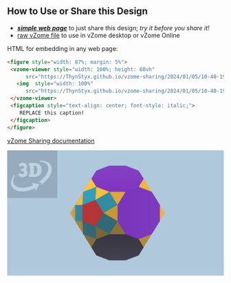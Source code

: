 
## How to Use or Share this Design

 - [***simple web page***](<https://ThynStyx.github.io/vzome-sharing/2024/01/05/10-40-19-J68-Augmented-truncated-dodecahedron-Golden/>) to just share this design; *try it before you share it!*
 - [raw vZome file](<https://raw.githubusercontent.com/ThynStyx/vzome-sharing/main/2024/01/05/10-40-19-J68-Augmented-truncated-dodecahedron-Golden/J68-Augmented-truncated-dodecahedron-Golden.vZome>) to use in vZome desktop or vZome Online
 
 HTML for embedding in any web page:
 ```html
<figure style="width: 87%; margin: 5%">
  <vzome-viewer style="width: 100%; height: 60vh"
       src="https://ThynStyx.github.io/vzome-sharing/2024/01/05/10-40-19-J68-Augmented-truncated-dodecahedron-Golden/J68-Augmented-truncated-dodecahedron-Golden.vZome" >
    <img  style="width: 100%"
       src="https://ThynStyx.github.io/vzome-sharing/2024/01/05/10-40-19-J68-Augmented-truncated-dodecahedron-Golden/J68-Augmented-truncated-dodecahedron-Golden.png" >
  </vzome-viewer>
  <figcaption style="text-align: center; font-style: italic;">
     REPLACE this caption!
  </figcaption>
</figure>
 ```

[vZome Sharing documentation](https://vzome.github.io/vzome/sharing.html#how-it-works)

![Image](<J68-Augmented-truncated-dodecahedron-Golden.png>)


